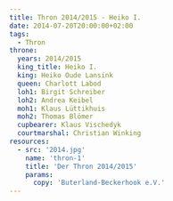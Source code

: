 ```yaml
---
title: Thron 2014/2015 - Heiko I.
date: 2014-07-20T20:00:00+02:00
tags:
  - Thron
throne:
  years: 2014/2015
  king_title: Heiko I.
  king: Heiko Oude Lansink
  queen: Charlott Labod
  loh1: Birgit Schreiber
  loh2: Andrea Keibel
  moh1: Klaus Lüttikhuis
  moh2: Thomas Blömer
  cupbearer: Klaus Vischedyk
  courtmarshal: Christian Winking
resources:
  - src: '2014.jpg'
    name: 'thron-1'
    title: 'Der Thron 2014/2015'
    params:
      copy: 'Buterland-Beckerhook e.V.'
---
```


